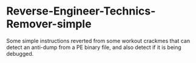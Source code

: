 # Reverse-Engineer-Technics-Remover-simple
Some simple instructions reverted from some workout crackmes that can detect an anti-dump from a PE binary file, and also detect if it is being debugged.
